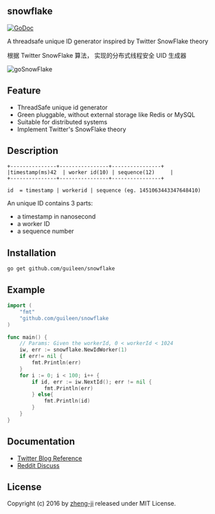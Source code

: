 ## snowflake

[![GoDoc](https://godoc.org/github.com/guileen/snowflake?status.svg)](https://godoc.org/github.com/guileen/snowflake)

A threadsafe unique ID generator inspired by Twitter SnowFlake theory

根据 Twitter SnowFlake 算法， 实现的分布式线程安全 UID 生成器

![goSnowFlake](https://github.com/zheng-ji/goSnowFlake/blob/master/logo/snowflake.png)

Feature
--------

* ThreadSafe unique id generator
* Green pluggable, without external storage like Redis or MySQL
* Suitable for distributed systems
* Implement Twitter's SnowFlake theory


Description
-----------


```
+---------------+----------------+----------------+
|timestamp(ms)42  | worker id(10) | sequence(12)	 |
+---------------+----------------+----------------+

id  = timestamp | workerid | sequence (eg. 1451063443347648410)

```

An unique ID contains 3 parts:

* a timestamp in nanosecond
* a worker ID
* a sequence number


Installation
-------------

```
go get github.com/guileen/snowflake
```

Example
-------

```go
import (
	"fmt"
	"github.com/guileen/snowflake
)

func main() {
    // Params: Given the workerId, 0 < workerId < 1024
	iw, err := snowflake.NewIdWorker(1) 
	if err!= nil {
		fmt.Println(err)
	}
	for i := 0; i < 100; i++ {
		if id, err := iw.NextId(); err != nil {
            fmt.Println(err)
        } else{
            fmt.Println(id)
        }
	}
}
```

Documentation
-------------

- [Twitter Blog Reference](https://blog.twitter.com/2010/announcing-snowflake)
- [Reddit Discuss](https://www.reddit.com/comments/cajap/twitter_announces_snowflake_a_distributed_unique/)

License
-------

Copyright (c) 2016 by [zheng-ji](http://zheng-ji.info) released under MIT License.

